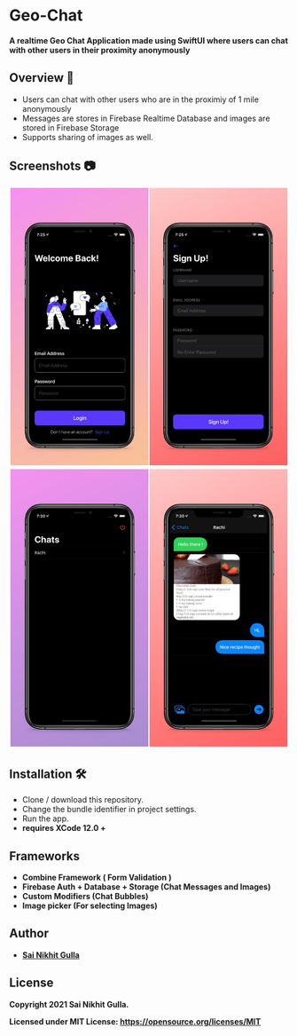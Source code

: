 # Geo-Chat
#### A realtime Geo Chat Application made using SwiftUI where users can chat with other users  in their proximity anonymously

## Overview 💬
- Users can chat with other users who are in the proximiy of 1 mile anonymously
- Messages are stores in Firebase Realtime Database and images are stored in Firebase Storage
- Supports sharing of images as well.

## Screenshots 📷

<img src="images/ss1.jpg" />
<img src="images/ss2.jpg" />

 ## Installation 🛠
 - Clone / download this repository.
 - Change the bundle identifier in project settings.
 - Run the app.
 - <b> requires XCode 12.0 + <b>

 
## Frameworks
- Combine Framework ( Form Validation )
- Firebase Auth + Database + Storage (Chat Messages and Images)
- Custom Modifiers (Chat Bubbles)
- Image picker  (For selecting Images)




 
## Author
* [Sai Nikhit Gulla](https://github.com/gsnsg)

## License

 Copyright 2021 Sai Nikhit Gulla.

 Licensed under MIT License: https://opensource.org/licenses/MIT
